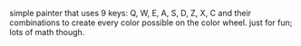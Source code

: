 simple painter that uses 9 keys: Q, W, E, A, S, D, Z, X, C and their combinations to create every color possible on the color wheel. just for fun; lots of math though.

